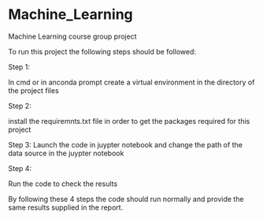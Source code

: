 # Machine_Learning
Machine Learning course group project


To run this project the following steps should be followed:

Step 1:

In cmd or in anconda prompt create a virtual environment in the directory of the project files


Step 2:

install the requiremnts.txt file in order to get the packages required for this project 

Step 3:
Launch the code in juypter notebook and change the path of the data source in the juypter notebook 

Step 4:

Run the code to check the results


By following these 4 steps the code should run normally and provide the same results supplied in the report.
 